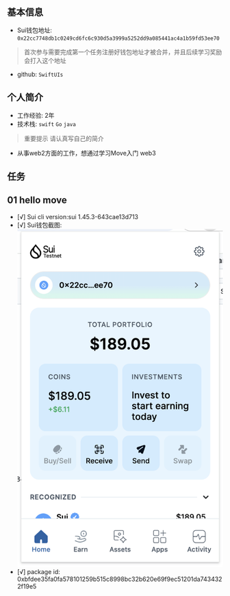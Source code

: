 ## 基本信息
- Sui钱包地址: `0x22cc7748db1c0249cd6fc6c930d5a3999a5252dd9a085441ac4a1b59fd53ee70`
> 首次参与需要完成第一个任务注册好钱包地址才被合并，并且后续学习奖励会打入这个地址
- github: `SwiftUIs`

## 个人简介
- 工作经验: 2年
- 技术栈: `swift` `Go` `java`
> 重要提示 请认真写自己的简介
- 从事web2方面的工作，想通过学习Move入门 web3 

## 任务

##   01 hello move  
- [√] Sui cli version:sui 1.45.3-643cae13d713
- [√] Sui钱包截图: ![Sui钱包截图](./images/2091743134416_.pic.jpg)
- [√] package id: 0xbfdee35fa0fa578101259b515c8998bc32b620e69f9ec51201da7434322f19e5
